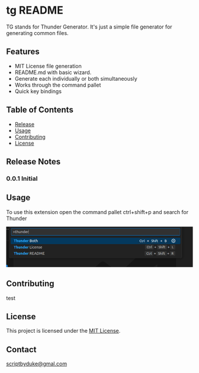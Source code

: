 # tg README

TG stands for Thunder Generator. It's just a simple file generator for generating common files.

## Features
- MIT License file generation
- README.md with basic wizard.
- Generate each individually or both simultaneously
- Works through the command pallet
- Quick key bindings

## Table of Contents
- [Release](#release-notes)
- [Usage](#usage)
- [Contributing](#contributing)
- [License](#license)

## Release Notes

### 0.0.1 Initial

## Usage

To use this extension open the command pallet ctrl+shift+p and search for Thunder

![Thunder](/images/cmd-pallet.png)


## Contributing

test

## License

This project is licensed under the [MIT License](LICENSE).

## Contact

scriptbyduke@gmal.com



